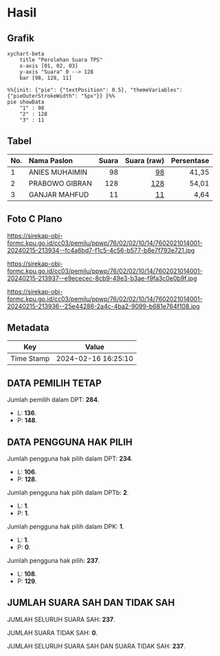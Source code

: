 # Hasil

## Grafik

```mermaid
xychart-beta
    title "Perolehan Suara TPS"
    x-axis [01, 02, 03]
    y-axis "Suara" 0 --> 128
    bar [98, 128, 11]
```

```mermaid
%%{init: {"pie": {"textPosition": 0.5}, "themeVariables": {"pieOuterStrokeWidth": "5px"}} }%%
pie showData
    "1" : 98
    "2" : 128
    "3" : 11
```

## Tabel

| No. | Nama Paslon    | Suara | Suara (raw) | Persentase |
|:--- |:-------------- | -----:| -----------:| ----------:|
| 1   | ANIES MUHAIMIN | 98    | [98][p-1]   | 41,35      |
| 2   | PRABOWO GIBRAN | 128   | [128][p-2]  | 54,01      |
| 3   | GANJAR MAHFUD  | 11    | [11][p-3]   | 4,64       |


[p-1]: https://github.com/gigit-pemilu/pemilu-2024-76-sulawesi-barat/blob/main/pilpres/hitung-suara/sub/76-sulawesi-barat/sub/02-mamuju/sub/02-tapalang/sub/1014-dayanginna/sub/001-tps/sub/paslon-1.txt
[p-2]: https://github.com/gigit-pemilu/pemilu-2024-76-sulawesi-barat/blob/main/pilpres/hitung-suara/sub/76-sulawesi-barat/sub/02-mamuju/sub/02-tapalang/sub/1014-dayanginna/sub/001-tps/sub/paslon-2.txt
[p-3]: https://github.com/gigit-pemilu/pemilu-2024-76-sulawesi-barat/blob/main/pilpres/hitung-suara/sub/76-sulawesi-barat/sub/02-mamuju/sub/02-tapalang/sub/1014-dayanginna/sub/001-tps/sub/paslon-3.txt

## Foto C Plano

https://sirekap-obj-formc.kpu.go.id/cc03/pemilu/ppwp/76/02/02/10/14/7602021014001-20240215-213934--fc4a6bd7-f1c5-4c56-b577-b8e7f793e721.jpg

https://sirekap-obj-formc.kpu.go.id/cc03/pemilu/ppwp/76/02/02/10/14/7602021014001-20240215-213937--e9ececec-8cb9-49e3-b3ae-f9fa3c0e0b9f.jpg

https://sirekap-obj-formc.kpu.go.id/cc03/pemilu/ppwp/76/02/02/10/14/7602021014001-20240215-213936--25e44286-2a4c-4ba2-9099-b681e764f108.jpg


## Metadata

| Key        | Value               |
| ---------- | ------------------- |
| Time Stamp | 2024-02-16 16:25:10 |


## DATA PEMILIH TETAP

Jumlah pemilih dalam DPT: **284**.
 * L: **136**.
 * P: **148**.

## DATA PENGGUNA HAK PILIH

Jumlah pengguna hak pilih dalam DPT: **234**.
 * L: **106**.
 * P: **128**.

Jumlah pengguna hak pilih dalam DPTb: **2**.
 * L: **1**.
 * P: **1**.

Jumlah pengguna hak pilih dalam DPK: **1**.
 * L: **1**.
 * P: **0**.

Jumlah pengguna hak pilih: **237**.
 * L: **108**.
 * P: **129**.

## JUMLAH SUARA SAH DAN TIDAK SAH

JUMLAH SELURUH SUARA SAH: **237**.

JUMLAH SUARA TIDAK SAH: **0**.

JUMLAH SELURUH SUARA SAH DAN SUARA TIDAK SAH: **237**.


